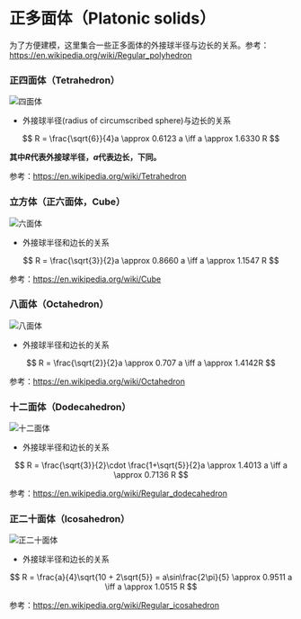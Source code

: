 # 正多面体（Platonic solids）

为了方便建模，这里集合一些正多面体的外接球半径与边长的关系。参考：<https://en.wikipedia.org/wiki/Regular_polyhedron>

### 正四面体（Tetrahedron）

![四面体](https://jekyll-1251110281.file.myqcloud.com/images/150px-Tetrahedron.jpg)

- 外接球半径(radius of circumscribed sphere)与边长的关系

$$
R = \frac{\sqrt{6}}{4}a \approx 0.6123 a \iff a \approx 1.6330 R
$$

**其中$R$代表外接球半径，$a$代表边长，下同。**

参考：<https://en.wikipedia.org/wiki/Tetrahedron>

### 立方体（正六面体，Cube）

![六面体](https://jekyll-1251110281.file.myqcloud.com/images/150px-Hexahedron.jpg)

- 外接球半径和边长的关系

$$
R = \frac{\sqrt{3}}{2}a \approx 0.8660 a \iff a \approx 1.1547 R
$$

参考：<https://en.wikipedia.org/wiki/Cube>


### 八面体（Octahedron）

![八面体](https://jekyll-1251110281.file.myqcloud.com/images/150px-Octahedron.jpg)


- 外接球半径和边长的关系

$$
R = \frac{\sqrt{2}}{2}a \approx 0.707 a \iff a \approx 1.4142R
$$

参考：<https://en.wikipedia.org/wiki/Octahedron>


### 十二面体（Dodecahedron）

![十二面体](https://jekyll-1251110281.file.myqcloud.com/images/Dodecahedron.jpg)

- 外接球半径和边长的关系

$$
R = \frac{\sqrt{3}}{2}\cdot \frac{1+\sqrt{5}}{2}a \approx 1.4013 a \iff a \approx 0.7136 R
$$

参考：<https://en.wikipedia.org/wiki/Regular_dodecahedron>


### 正二十面体（Icosahedron）

![正二十面体](https://jekyll-1251110281.file.myqcloud.com/images/150px-Icosahedron.jpg)



- 外接球半径和边长的关系

$$
R = \frac{a}{4}\sqrt{10 + 2\sqrt{5}} = a\sin\frac{2\pi}{5} \approx 0.9511 a \iff a \approx 1.0515 R
$$

参考：<https://en.wikipedia.org/wiki/Regular_icosahedron>
